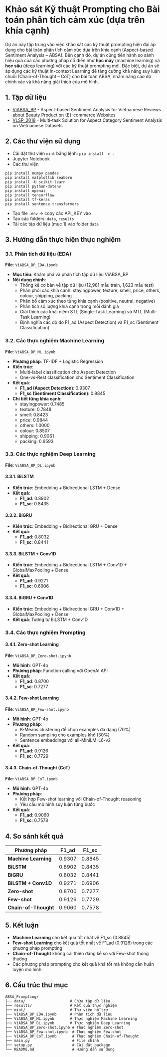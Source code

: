 # Khảo sát Kỹ thuật Prompting cho Bài toán phân tích cảm xúc (dựa trên khía cạnh)

Dự án này tập trung vào việc khảo sát các kỹ thuật prompting hiện đại áp dụng cho bài toán phân tích cảm xúc dựa trên khía cạnh (Aspect-based Sentiment Analysis – ABSA). Bên cạnh đó, dự án cũng tiến hành so sánh hiệu quả của các phương pháp cổ điển như **học máy** (machine learning) và **học sâu** (deep learning) với các kỹ thuật prompting mới. Đặc biệt, dự án sẽ áp dụng các kỹ thuật In-context Learning để tăng cường khả năng suy luận chuỗi (Chain-of-Thought – CoT) cho bài toán ABSA, nhằm nâng cao độ chính xác và khả năng giải thích của mô hình.

## 1. Tập dữ liệu
* [ViABSA_BP](https://github.com/linh222/Aspect-based-Sentiment-Analysis-for-Vietnamese-Reviews-about-Beauty-Product-on-E-commerce-Websites) - Aspect-based Sentiment Analysis for Vietnamese Reviews about Beauty Product on {E}-commerce Websites
* [VLSP_2018](https://github.com/ds4v/absa-vlsp-2018) - Multi-task Solution for Aspect Category Sentiment Analysis on Vietnamese Datasets

## 2. Các thư viện sử dụng

* Cài đặt thư viện ```mint``` băng lệnh: ```pip install -e .```
* Jupyter Notebook
* Các thư viện

```
pip install numpy pandas
pip install matplotlib seaborn
pip install -U scikit-learn
pip install python-dotenv
pip install openai
pip install tensorflow
pip install tf-keras
pip install sentence-transformers

```
* Tạo file ```.env``` -> copy các API_KEY vào
* Tạo các folders: ```data```, ```results```
* Tải các tập dữ liệu (mục 1) vào folder ```data```

## 3. Hướng dẫn thực hiện thực nghiệm

### 3.1. Phân tích dữ liệu (EDA)
**File**: `ViABSA_BP_EDA.ipynb`

- **Mục tiêu**: Khám phá và phân tích tập dữ liệu ViABSA_BP
- **Nội dung chính**:
  - Thống kê cơ bản về tập dữ liệu (12,981 mẫu train, 1,623 mẫu test)
  - Phân phối các khía cạnh: stayingpower, texture, smell, price, others, colour, shipping, packing
  - Phân bố cảm xúc theo từng khía cạnh (positive, neutral, negative)
  - Phân tích số lượng khía cạnh trong mỗi đánh giá
  - Giải thích các khái niệm STL (Single-Task Learning) và MTL (Multi-Task Learning)
  - Định nghĩa các độ đo F1_ad (Aspect Detection) và F1_sc (Sentiment Classification)

### 3.2. Các thực nghiệm Machine Learning
**File**: `ViABSA_BP_ML.ipynb`

- **Phương pháp**: TF-IDF + Logistic Regression
- **Kiến trúc**: 
  - Multi-label classification cho Aspect Detection
  - One-vs-Rest classification cho Sentiment Classification
- **Kết quả**:
  - **F1_ad (Aspect Detection)**: 0.9307
  - **F1_sc (Sentiment Classification)**: 0.8845
- **Chi tiết từng khía cạnh**:
  - stayingpower: 0.7485
  - texture: 0.7848
  - smell: 0.8423
  - price: 0.9844
  - others: 1.0000
  - colour: 0.8507
  - shipping: 0.9061
  - packing: 0.9593

### 3.3. Các thực nghiệm Deep Learning
**File**: `ViABSA_BP_DL.ipynb`

#### 3.3.1. BiLSTM
- **Kiến trúc**: Embedding + Bidirectional LSTM + Dense
- **Kết quả**:
  - **F1_ad**: 0.8902
  - **F1_sc**: 0.8435

#### 3.3.2. BiGRU
- **Kiến trúc**: Embedding + Bidirectional GRU + Dense
- **Kết quả**:
  - **F1_ad**: 0.8032
  - **F1_sc**: 0.8441

#### 3.3.3. BiLSTM + Conv1D
- **Kiến trúc**: Embedding + Bidirectional LSTM + Conv1D + GlobalMaxPooling + Dense
- **Kết quả**:
  - **F1_ad**: 0.9271
  - **F1_sc**: 0.6906

#### 3.3.4. BiGRU + Conv1D
- **Kiến trúc**: Embedding + Bidirectional GRU + Conv1D + GlobalMaxPooling + Dense
- **Kết quả**: Tương tự BiLSTM + Conv1D

### 3.4. Các thực nghiệm Prompting

#### 3.4.1. Zero-shot Learning
**File**: `ViABSA_BP_Zero-shot.ipynb`

- **Mô hình**: GPT-4o
- **Phương pháp**: Function calling với OpenAI API
- **Kết quả**:
  - **F1_ad**: 0.8700
  - **F1_sc**: 0.7277

#### 3.4.2. Few-shot Learning
**File**: `ViABSA_BP_Few-shot.ipynb`

- **Mô hình**: GPT-4o
- **Phương pháp**: 
  - K-Means clustering để chọn examples đa dạng (70%)
  - Random sampling cho examples khó (30%)
  - Sentence embeddings với all-MiniLM-L6-v2
- **Kết quả**:
  - **F1_ad**: 0.9126
  - **F1_sc**: 0.7729

#### 3.4.3. Chain-of-Thought (CoT)
**File**: `ViABSA_BP_CoT.ipynb`

- **Mô hình**: GPT-4o
- **Phương pháp**: 
  - Kết hợp Few-shot learning với Chain-of-Thought reasoning
  - Yêu cầu mô hình suy luận từng bước
- **Kết quả**:
  - **F1_ad**: 0.9060
  - **F1_sc**: 0.7578

## 4. So sánh kết quả

| Phương pháp | F1_ad | F1_sc |
|-------------|-------|-------|
| **Machine Learning** | 0.9307 | 0.8845 |
| **BiLSTM** | 0.8902 | 0.8435 |
| **BiGRU** | 0.8032 | 0.8441 |
| **BiLSTM + Conv1D** | 0.9271 | 0.6906 |
| **Zero-shot** | 0.8700 | 0.7277 |
| **Few-shot** | 0.9126 | 0.7729 |
| **Chain-of-Thought** | 0.9060 | 0.7578 |

## 5. Kết luận

- **Machine Learning** cho kết quả tốt nhất về F1_sc (0.8845)
- **Few-shot Learning** cho kết quả tốt nhất về F1_ad (0.9126) trong các phương pháp prompting
- **Chain-of-Thought** không cải thiện đáng kể so với Few-shot thông thường
- Các phương pháp prompting cho kết quả khá tốt mà không cần huấn luyện mô hình

## 6. Cấu trúc thư mục

```
ABSA_Prompting/
├── data/                    # Chứa tập dữ liệu
├── results/                 # Kết quả thực nghiệm
├── mint/                    # Thư viện hỗ trợ
├── ViABSA_BP_EDA.ipynb      # Phân tích dữ liệu
├── ViABSA_BP_ML.ipynb       # Thực nghiệm Machine Learning
├── ViABSA_BP_DL.ipynb       # Thực nghiệm Deep Learning
├── ViABSA_BP_Zero-shot.ipynb # Thực nghiệm Zero-shot
├── ViABSA_BP_Few-shot.ipynb  # Thực nghiệm Few-shot
├── ViABSA_BP_CoT.ipynb       # Thực nghiệm Chain-of-Thought
├── main.py                   # File chính
├── setup.py                  # Cài đặt package
└── README.md                 # Hướng dẫn sử dụng
```

